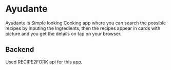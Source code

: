 # Ayudante
Ayudante is Simple looking Cooking app where you can search the possible recipes by inputing the Ingredients, then the recipes appear in cards with picture and you get the details on tap on your browser. 

## Backend
Used RECIPE2FORK api for this app.
